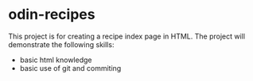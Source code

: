 # odin-recipes
This project is for creating a recipe index page in HTML.
The project will demonstrate the following skills:
- basic html knowledge 
- basic use of git and commiting